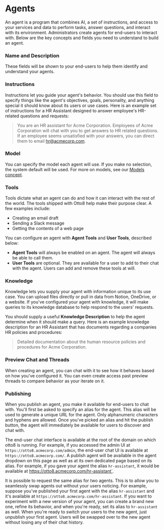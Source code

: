 # Agents

An agent is a program that combines AI, a set of instructions, and access to your services and data to perform tasks, answer questions, and interact with its environment. Administrators create agents for end-users to interact with. Below are the key concepts and fields you need to understand to build an agent.

### Name and Description
These fields will be shown to your end-users to help them identify and understand your agents.

### Instructions
Instructions let you guide your agent's behavior. You should use this field to specify things like the agent's objectives, goals, personality, and anything special it should know about its users or use cases. Here is an example set of instructions for a HR Assistant designed to answer employee's HR-related questions and requests:

> You are an HR assistant for Acme Corporation. Employees of Acme Corporation will chat with you to get answers to HR related questions. If an employee seems unsatisfied with your answers, you can direct them to email hr@acmecorp.com. 

### Model
You can specify the model each agent will use. If you make no selection, the system default will be used. For more on models, see our [Models concept](concepts/models).

### Tools
Tools dictate what an agent can do and how it can interact with the rest of the world. The tools shipped with Otto8 help make their purpose clear. A few examples include:
- Creating an email draft
- Sending a Slack message
- Getting the contents of a web page

You can configure an agent with **Agent Tools** and **User Tools**, described below:
- **Agent Tools** will always be enabled on an agent. The agent will always be able to call them.
- **User Tools** are optional. They are available for a user to add to their chat with the agent. Users can add and remove these tools at will. 

### Knowledge
Knowledge lets you supply your agent with information unique to its use case. You can upload files directly or pull in data from Notion, OneDrive, or a website. If you've configured your agent with knowledge, it will make queries to its knowledge database to help respond to the users' requests.

You should supply a useful **Knowledge Description** to help the agent determine when it should make a query. Here is an example knowledge description for an HR Assistant that has documents regarding a companies HR policies and procedures:

> Detailed documentation about the human resource policies and procedures for Acme Corporation.

### Preview Chat and Threads
When creating an agent, you can chat with it to see how it behaves based on how you've configured it. You can even create access past preview threads to compare behavior as your iterate on it.


### Publishing
When you publish an agent, you make it available for end-users to chat with. You'll first be asked to specify an alias for the agent. This alias will be used to generate a unique URL for the agent. Only alphanumeric characters and hyphens are allowed.  Once you've picked an alias and hit the publish button, the agent will immediately be available for users to discover and chat with.

The end-user chat interface is available at the root of the domain on which otto8 is running. For example, if you accessed the admin UI at `https://otto8.acmecorp.com/admin`, the end-user chat UI is available at `https://otto8.acmecorp.com/`. A publish agent will be available in the agent dropdown on this page as well as at its own dedicated page based on its alias. For example, if you gave your agent the alias `hr-assistant`, it would be available at https://otto8.acmecorp.com/hr-assistant`.

It is possible to request the same alias for two agents. This is to allow you to seamlessly swap agents out without your users noticing. For example, suppose you've published your first agent with the alias `hr-assistant` and it's available at `https://otto8.acmecorp.com/hr-assistant`. If you want to experiment with a new version of your agent, you can create a brand new one, refine its behavior, and when you're ready, set its alias to `hr-assistant` as well. When you're ready to switch your users to the new agent, just unpublish your first agent. Users will be swapped over to the new agent without losing any of their chat history.